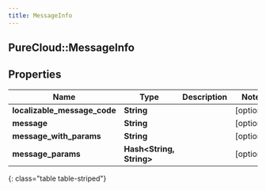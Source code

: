 ```yaml
---
title: MessageInfo
---
```

## PureCloud::MessageInfo

## Properties

|Name | Type | Description | Notes|
|------------ | ------------- | ------------- | -------------|
| **localizable_message_code** | **String** |  | [optional] |
| **message** | **String** |  | [optional] |
| **message_with_params** | **String** |  | [optional] |
| **message_params** | **Hash&lt;String, String&gt;** |  | [optional] |
{: class="table table-striped"}


